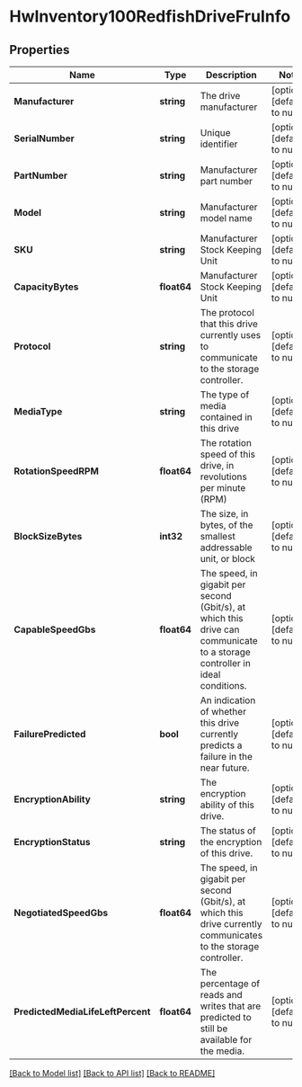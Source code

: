 # HwInventory100RedfishDriveFruInfo

## Properties
Name | Type | Description | Notes
------------ | ------------- | ------------- | -------------
**Manufacturer** | **string** | The drive manufacturer | [optional] [default to null]
**SerialNumber** | **string** | Unique identifier | [optional] [default to null]
**PartNumber** | **string** | Manufacturer part number | [optional] [default to null]
**Model** | **string** | Manufacturer model name | [optional] [default to null]
**SKU** | **string** | Manufacturer Stock Keeping Unit | [optional] [default to null]
**CapacityBytes** | **float64** | Manufacturer Stock Keeping Unit | [optional] [default to null]
**Protocol** | **string** | The protocol that this drive currently uses to communicate to the storage controller. | [optional] [default to null]
**MediaType** | **string** | The type of media contained in this drive | [optional] [default to null]
**RotationSpeedRPM** | **float64** | The rotation speed of this drive, in revolutions per minute (RPM) | [optional] [default to null]
**BlockSizeBytes** | **int32** | The size, in bytes, of the smallest addressable unit, or block | [optional] [default to null]
**CapableSpeedGbs** | **float64** | The speed, in gigabit per second (Gbit/s), at which this drive can communicate to a storage controller in ideal conditions. | [optional] [default to null]
**FailurePredicted** | **bool** | An indication of whether this drive currently predicts a failure in the near future. | [optional] [default to null]
**EncryptionAbility** | **string** | The encryption ability of this drive. | [optional] [default to null]
**EncryptionStatus** | **string** | The status of the encryption of this drive. | [optional] [default to null]
**NegotiatedSpeedGbs** | **float64** | The speed, in gigabit per second (Gbit/s), at which this drive currently communicates to the storage controller. | [optional] [default to null]
**PredictedMediaLifeLeftPercent** | **float64** | The percentage of reads and writes that are predicted to still be available for the media. | [optional] [default to null]

[[Back to Model list]](../README.md#documentation-for-models) [[Back to API list]](../README.md#documentation-for-api-endpoints) [[Back to README]](../README.md)

